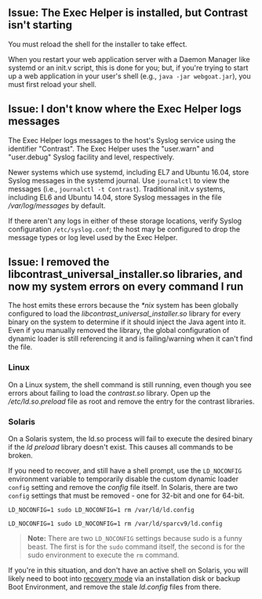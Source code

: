 
<!--
title: "Troubleshooting Java Agent Installation with the Exec Helper package"
description: "Troubleshooting with the Exec Helper package"
tags: "troubleshooting installation Java agent linux exec package"
-->


## Issue: The Exec Helper is installed, but Contrast isn't starting 

You must reload the shell for the installer to take effect. 

When you restart your web application server with a Daemon Manager like systemd or an init.v script, this is done for you; but, if you're trying to start up a web application in your user's shell (e.g., `java -jar webgoat.jar`), you must first reload your shell.

## Issue: I don't know where the Exec Helper logs messages

The Exec Helper logs messages to the host's Syslog service using the identifier "Contrast". The Exec Helper uses the "user.warn" and "user.debug" Syslog facility and level, respectively.

Newer systems which use systemd, including EL7 and Ubuntu 16.04, store Syslog messages in the systemd journal. Use `journalctl` to view the messages (i.e., `journalctl -t Contrast`). Traditional init.v systems, including EL6 and Ubuntu 14.04, store Syslog messages in the file */var/log/messages* by default.

If there aren't any logs in either of these storage locations, verify Syslog configuration `/etc/syslog.conf`; the host may be configured to drop the message types or log level used by the Exec Helper.

## Issue: I removed the libcontrast_universal_installer.so libraries, and now my system errors on every command I run 

The host emits these errors because the *\*nix* system has been globally configured to load the *libcontrast_universal_installer.so* library for every binary on the system to determine if it should inject the Java agent into it. Even if you manually removed the library, the global configuration of dynamic loader is still referencing it and is failing/warning when it can't find the file.

### Linux 

On a Linux system, the shell command is still running, even though you see errors about failing to load the *contrast.so* library. Open up the */etc/ld.so.preload* file as root and remove the entry for the contrast libraries.

### Solaris 

On a Solaris system, the ld.so process will fail to execute the desired binary if the *ld preload* library doesn't exist. This causes all commands to be broken. 

If you need to recover, and still have a shell prompt, use the `LD_NOCONFIG` environment variable to temporarily disable the custom dynamic loader `config` setting and remove the *config* file itself. In Solaris, there are two `config` settings that must be removed - one for 32-bit and one for 64-bit.

```
LD_NOCONFIG=1 sudo LD_NOCONFIG=1 rm /var/ld/ld.config

LD_NOCONFIG=1 sudo LD_NOCONFIG=1 rm /var/ld/sparcv9/ld.config
```

> **Note:** There are two `LD_NOCONFIG` settings because sudo is a funny beast. The first is for the `sudo` command itself, the second is for the sudo environment to execute the `rm` command.

If you're in this situation, and don't have an active shell on Solaris, you will likely need to boot into [recovery mode](https://docs.oracle.com/cd/E36784\_01/html/E39134/glmwr.html) via an installation disk or backup Boot Environment, and remove the stale *ld.config* files from there.



